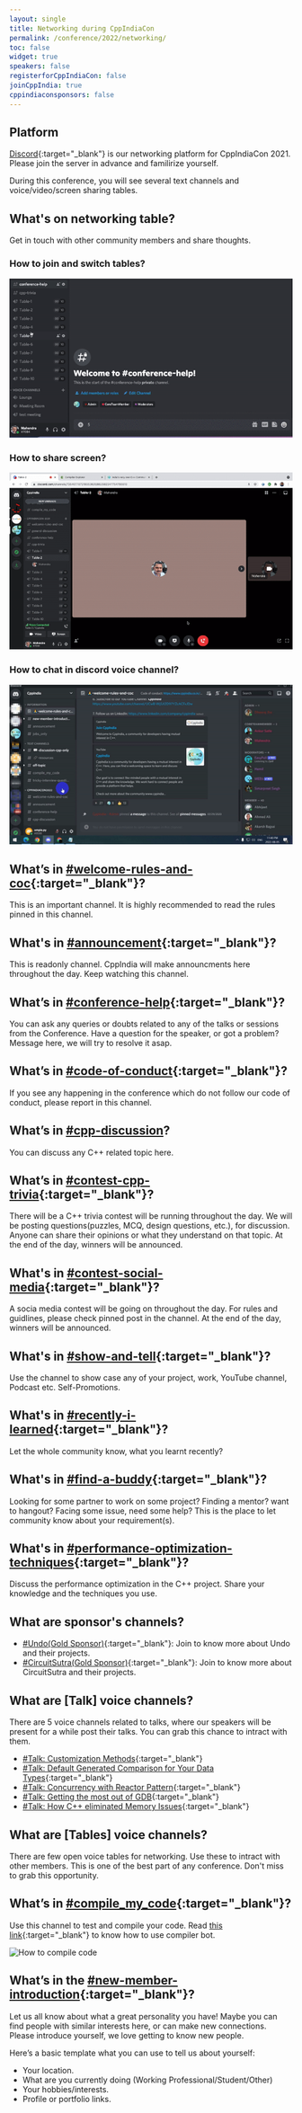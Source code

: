 ```yaml
---
layout: single
title: Networking during CppIndiaCon
permalink: /conference/2022/networking/
toc: false
widget: true
speakers: false
registerforCppIndiaCon: false
joinCppIndia: true
cppindiaconsponsors: false
---
```


## Platform

[Discord](https://discord.gg/Wz42tX5){:target="_blank"} is our networking platform for CppIndiaCon 2021. Please join the server in advance and familirize yourself.

During this conference, you will see several text channels and voice/video/screen sharing tables.


## What's on networking table?
Get in touch with other community members and share thoughts.

### How to join and switch tables?
![How to join table](graphics/1_discord_table.gif)

### How to share screen?
![How to share screen](graphics/2_discord_screen_sharing.gif)

### How to chat in discord voice channel?
![How to chat in discord voice channel](/conference/2022/graphics/tech_help/How_to_talk_in_table.gif)

## What’s in [#welcome-rules-and-coc](https://discord.gg/jwN7ZrcN){:target="_blank"}?
This is an important channel. It is highly recommended to read the rules pinned in this channel.

## What's in [#announcement](https://discord.gg/83UxvueZ){:target="_blank"}?
This is readonly channel. CppIndia will make announcments here throughout the day. Keep watching this channel.

## What’s in [#conference-help](https://discord.gg/4DqN468N){:target="_blank"}?
You can ask any queries or doubts related to any of the talks or sessions from the Conference.
Have a question for the speaker, or got a problem? Message here, we will try to resolve it asap.

## What’s in [#code-of-conduct](https://discord.gg/PrN7gwaa){:target="_blank"}?
If you see any happening in the conference which do not follow our code of conduct, please report in this channel.

## What’s in [#cpp-discussion](https://discord.gg/T2y7Hypb)?
You can discuss any C++ related topic here.

## What’s in [#contest-cpp-trivia](https://discord.gg/q2C4JXrE){:target="_blank"}?
There will be a C++ trivia contest will be running throughout the day. We will be posting questions(puzzles, MCQ, design questions, etc.), for discussion. Anyone can share their opinions or what they understand on that topic. At the end of the day, winners will be announced.

## What's in [#contest-social-media](https://discord.gg/eVzGTReQ){:target="_blank"}?
A socia media contest will be going on throughout the day. For rules and guidlines, please check pinned post in the channel.  At the end of the day, winners will be announced.

## What's in [#show-and-tell](https://discord.gg/P2qJDhfp){:target="_blank"}?
Use the channel to show case any of your project, work, YouTube channel, Podcast etc. Self-Promotions.

## What's in [#recently-i-learned](https://discord.gg/34kfRgjD){:target="_blank"}?
Let the whole community know, what you learnt recently?

## What's in [#find-a-buddy](https://discord.gg/sesZvt9u){:target="_blank"}?
Looking for some partner to work on some project? Finding a mentor? want to hangout? Facing some issue, need some help? This is the place to let community know about your requirement(s).

## What's in [#performance-optimization-techniques](https://discord.gg/6yweq8St){:target="_blank"}?
Discuss the performance optimization in the C++ project. Share your knowledge and the techniques you use.

## What are sponsor's channels?
- [#Undo(Gold Sponsor)](https://discord.gg/NazszebB){:target="_blank"}: Join to know more about Undo and their projects.
- [#CircuitSutra(Gold Sponsor)](https://discord.gg/pEZHkVsU){:target="_blank"}: Join to know more about CircuitSutra and their projects.

## What are [Talk] voice channels?
There are 5 voice channels related to talks, where our speakers will be present for a while post their talks. You can grab this chance to intract with them.
- [#Talk: Customization Methods](https://discord.gg/4TQCGkPZ){:target="_blank"}
- [#Talk: Default Generated Comparison for Your Data Types](https://discord.gg/7yggFeJh){:target="_blank"}
- [#Talk: Concurrency with Reactor Pattern](https://discord.gg/uEPYfASh){:target="_blank"}
- [#Talk: Getting the most out of GDB](https://discord.gg/fQQuPmhq){:target="_blank"}
- [#Talk: How C++ eliminated Memory Issues](https://discord.gg/Kusr4CbH){:target="_blank"}

## What are [Tables] voice channels?
There are few open voice tables for networking. Use these to intract with other members. This is one of the best part of any conference. Don't miss to grab this opportunity.

## What’s in [#compile_my_code](https://discord.gg/uMerXfZhSP){:target="_blank"}?
Use this channel to test and compile your code.
Read [this link](https://headlinedev.xyz/discord-compiler/tutorial.html){:target="_blank"} to know how to use compiler bot.

![How to compile code](graphics/3_compile_code.gif)

## What’s in the [#new-member-introduction](https://discord.gg/tK2p9u8KFv){:target="_blank"}? 
Let us all know about what a great personality you have! Maybe you can find people with similar interests here, or can make new connections.
Please introduce yourself, we love getting to know new people. 

Here’s a basic template what you can use to tell us about yourself: 
-  Your location. 
-  What are you currently doing (Working Professional/Student/Other)
-  Your hobbies/interests.
-  Profile or portfolio links.



